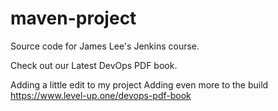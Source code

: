 # maven-project
Source code for James Lee's Jenkins course.

Check out our Latest DevOps PDF book.

Adding a little edit to my project
Adding even more to the build
https://www.level-up.one/devops-pdf-book
